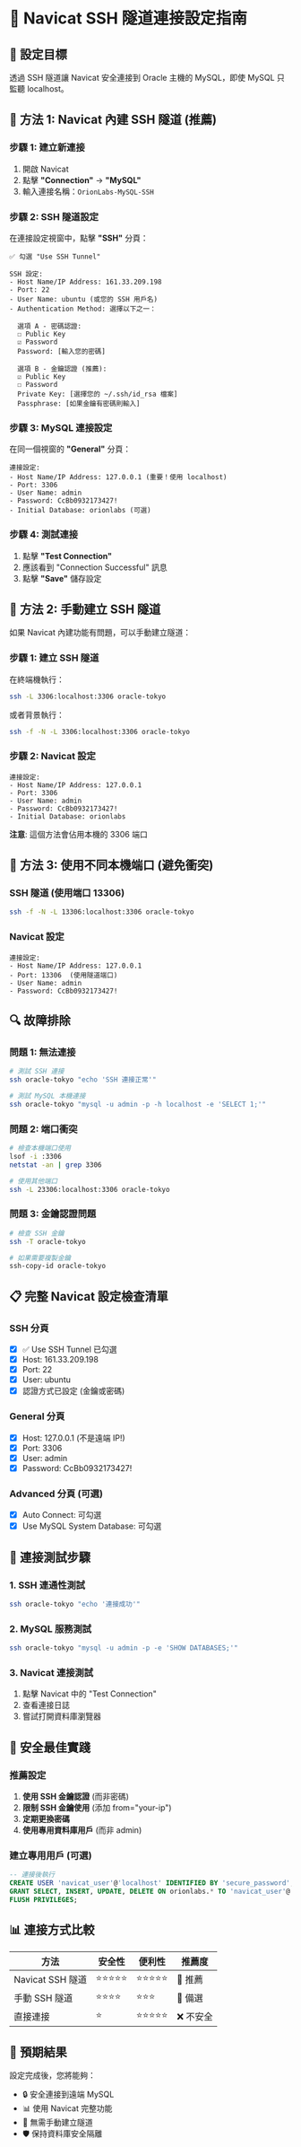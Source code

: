 # 🚀 Navicat SSH 隧道連接設定指南

## 🎯 **設定目標**
透過 SSH 隧道讓 Navicat 安全連接到 Oracle 主機的 MySQL，即使 MySQL 只監聽 localhost。

## 🔧 **方法 1: Navicat 內建 SSH 隧道** (推薦)

### **步驟 1: 建立新連接**
1. 開啟 Navicat
2. 點擊 **"Connection"** → **"MySQL"**
3. 輸入連接名稱：`OrionLabs-MySQL-SSH`

### **步驟 2: SSH 隧道設定**
在連接設定視窗中，點擊 **"SSH"** 分頁：

```
✅ 勾選 "Use SSH Tunnel"

SSH 設定:
- Host Name/IP Address: 161.33.209.198
- Port: 22
- User Name: ubuntu (或您的 SSH 用戶名)
- Authentication Method: 選擇以下之一：
  
  選項 A - 密碼認證:
  ☐ Public Key
  ☑ Password
  Password: [輸入您的密碼]
  
  選項 B - 金鑰認證 (推薦):
  ☑ Public Key
  ☐ Password
  Private Key: [選擇您的 ~/.ssh/id_rsa 檔案]
  Passphrase: [如果金鑰有密碼則輸入]
```

### **步驟 3: MySQL 連接設定**
在同一個視窗的 **"General"** 分頁：

```
連接設定:
- Host Name/IP Address: 127.0.0.1 (重要！使用 localhost)
- Port: 3306
- User Name: admin
- Password: CcBb0932173427!
- Initial Database: orionlabs (可選)
```

### **步驟 4: 測試連接**
1. 點擊 **"Test Connection"**
2. 應該看到 "Connection Successful" 訊息
3. 點擊 **"Save"** 儲存設定

## 🔧 **方法 2: 手動建立 SSH 隧道**

如果 Navicat 內建功能有問題，可以手動建立隧道：

### **步驟 1: 建立 SSH 隧道**
在終端機執行：
```bash
ssh -L 3306:localhost:3306 oracle-tokyo
```
或者背景執行：
```bash
ssh -f -N -L 3306:localhost:3306 oracle-tokyo
```

### **步驟 2: Navicat 設定**
```
連接設定:
- Host Name/IP Address: 127.0.0.1
- Port: 3306
- User Name: admin
- Password: CcBb0932173427!
- Initial Database: orionlabs
```

**注意**: 這個方法會佔用本機的 3306 端口

## 🔧 **方法 3: 使用不同本機端口** (避免衝突)

### **SSH 隧道 (使用端口 13306)**
```bash
ssh -f -N -L 13306:localhost:3306 oracle-tokyo
```

### **Navicat 設定**
```
連接設定:
- Host Name/IP Address: 127.0.0.1
- Port: 13306  (使用隧道端口)
- User Name: admin
- Password: CcBb0932173427!
```

## 🔍 **故障排除**

### **問題 1: 無法連接**
```bash
# 測試 SSH 連接
ssh oracle-tokyo "echo 'SSH 連接正常'"

# 測試 MySQL 本機連接
ssh oracle-tokyo "mysql -u admin -p -h localhost -e 'SELECT 1;'"
```

### **問題 2: 端口衝突**
```bash
# 檢查本機端口使用
lsof -i :3306
netstat -an | grep 3306

# 使用其他端口
ssh -L 23306:localhost:3306 oracle-tokyo
```

### **問題 3: 金鑰認證問題**
```bash
# 檢查 SSH 金鑰
ssh -T oracle-tokyo

# 如果需要複製金鑰
ssh-copy-id oracle-tokyo
```

## 📋 **完整 Navicat 設定檢查清單**

### **SSH 分頁**
- [x] ✅ Use SSH Tunnel 已勾選
- [x] Host: 161.33.209.198
- [x] Port: 22
- [x] User: ubuntu
- [x] 認證方式已設定 (金鑰或密碼)

### **General 分頁**
- [x] Host: 127.0.0.1 (不是遠端 IP!)
- [x] Port: 3306
- [x] User: admin
- [x] Password: CcBb0932173427!

### **Advanced 分頁** (可選)
- [x] Auto Connect: 可勾選
- [x] Use MySQL System Database: 可勾選

## 🧪 **連接測試步驟**

### **1. SSH 連通性測試**
```bash
ssh oracle-tokyo "echo '連接成功'"
```

### **2. MySQL 服務測試**
```bash
ssh oracle-tokyo "mysql -u admin -p -e 'SHOW DATABASES;'"
```

### **3. Navicat 連接測試**
1. 點擊 Navicat 中的 "Test Connection"
2. 查看連接日誌
3. 嘗試打開資料庫瀏覽器

## 🎯 **安全最佳實踐**

### **推薦設定**
1. **使用 SSH 金鑰認證** (而非密碼)
2. **限制 SSH 金鑰使用** (添加 from="your-ip")
3. **定期更換密碼**
4. **使用專用資料庫用戶** (而非 admin)

### **建立專用用戶** (可選)
```sql
-- 連接後執行
CREATE USER 'navicat_user'@'localhost' IDENTIFIED BY 'secure_password';
GRANT SELECT, INSERT, UPDATE, DELETE ON orionlabs.* TO 'navicat_user'@'localhost';
FLUSH PRIVILEGES;
```

## 📊 **連接方式比較**

| 方法 | 安全性 | 便利性 | 推薦度 |
|------|-------|-------|-------|
| Navicat SSH 隧道 | ⭐⭐⭐⭐⭐ | ⭐⭐⭐⭐⭐ | 🥇 推薦 |
| 手動 SSH 隧道 | ⭐⭐⭐⭐ | ⭐⭐⭐ | 🥈 備選 |
| 直接連接 | ⭐ | ⭐⭐⭐⭐⭐ | ❌ 不安全 |

## 🎉 **預期結果**

設定完成後，您將能夠：
- 🔒 安全連接到遠端 MySQL
- 📊 使用 Navicat 完整功能
- 🚀 無需手動建立隧道
- 🛡️ 保持資料庫安全隔離
